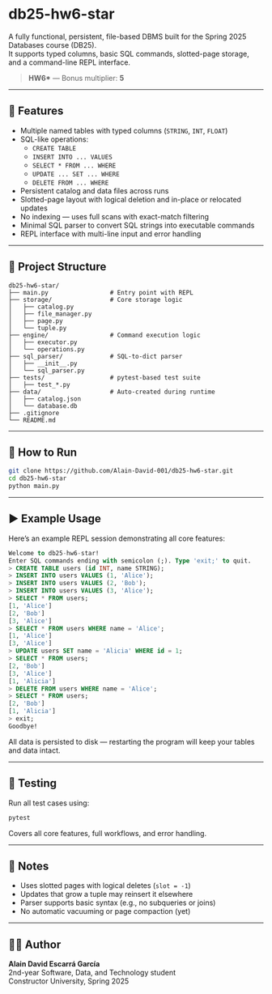 # db25-hw6-star

A fully functional, persistent, file-based DBMS built for the Spring 2025 Databases course (DB25).  
It supports typed columns, basic SQL commands, slotted-page storage, and a command-line REPL interface.

> **HW6\*** — Bonus multiplier: **5**

---

## 📌 Features

- Multiple named tables with typed columns (`STRING`, `INT`, `FLOAT`)
- SQL-like operations:
  - `CREATE TABLE`
  - `INSERT INTO ... VALUES`
  - `SELECT * FROM ... WHERE`
  - `UPDATE ... SET ... WHERE`
  - `DELETE FROM ... WHERE`
- Persistent catalog and data files across runs
- Slotted-page layout with logical deletion and in-place or relocated updates
- No indexing — uses full scans with exact-match filtering
- Minimal SQL parser to convert SQL strings into executable commands
- REPL interface with multi-line input and error handling

---

## 📁 Project Structure

```
db25-hw6-star/
├── main.py                 # Entry point with REPL
├── storage/                # Core storage logic
│   ├── catalog.py
│   ├── file_manager.py
│   ├── page.py
│   └── tuple.py
├── engine/                 # Command execution logic
│   ├── executor.py
│   └── operations.py
├── sql_parser/             # SQL-to-dict parser
│   ├── __init__.py
│   └── sql_parser.py
├── tests/                  # pytest-based test suite
│   ├── test_*.py
├── data/                   # Auto-created during runtime
│   ├── catalog.json
│   └── database.db
├── .gitignore
└── README.md
```

---

## 🔧 How to Run

```bash
git clone https://github.com/Alain-David-001/db25-hw6-star.git
cd db25-hw6-star
python main.py
```

---

## ▶️ Example Usage

Here’s an example REPL session demonstrating all core features:

```sql
Welcome to db25-hw6-star!
Enter SQL commands ending with semicolon (;). Type 'exit;' to quit.
> CREATE TABLE users (id INT, name STRING);
> INSERT INTO users VALUES (1, 'Alice');
> INSERT INTO users VALUES (2, 'Bob');
> INSERT INTO users VALUES (3, 'Alice');
> SELECT * FROM users;
[1, 'Alice']
[2, 'Bob']
[3, 'Alice']
> SELECT * FROM users WHERE name = 'Alice';
[1, 'Alice']
[3, 'Alice']
> UPDATE users SET name = 'Alicia' WHERE id = 1;
> SELECT * FROM users;
[2, 'Bob']
[3, 'Alice']
[1, 'Alicia']
> DELETE FROM users WHERE name = 'Alice';
> SELECT * FROM users;
[2, 'Bob']
[1, 'Alicia']
> exit;
Goodbye!
```

All data is persisted to disk — restarting the program will keep your tables and data intact.

---

## 🧪 Testing

Run all test cases using:

```bash
pytest
```

Covers all core features, full workflows, and error handling.

---

## 🧠 Notes

- Uses slotted pages with logical deletes (`slot = -1`)
- Updates that grow a tuple may reinsert it elsewhere
- Parser supports basic syntax (e.g., no subqueries or joins)
- No automatic vacuuming or page compaction (yet)

---

## 🧑‍💻 Author

**Alain David Escarrá García**  
2nd-year Software, Data, and Technology student  
Constructor University, Spring 2025

